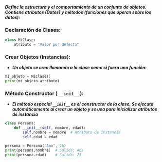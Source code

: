 ***Define la estructura y el comportamiento de un conjunto de objetos. Contiene atributos (Datos) y métodos (funciones que operan sobre los datos):***

### Declaración de Clases:

```python
class MiClase:
    atributo = "Valor por defecto"
```

### Crear Objetos (Instancias):

- ***Un objeto se crea llamando a la clase como si fuera una función:***

```python
mi_objeto = MiClase()
print(mi_objeto.atributo)
```

### Método Constructor ( `__init__` ):

- ***El método especial `__init__` es el constructor de la clase. Se ejecuta automáticamente al crear un objeto y se usa para inicializar atributos de instancia***

```python
class Persona:
    def __init__(self, nombre, edad):
        self.nombre = nombre  # Atributo de instancia
        self.edad = edad

persona = Persona("Ana", 25)
print(persona.nombre)  # Salida: Ana
print(persona.edad)    # Salida: 25
```